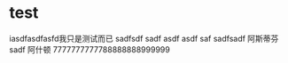 ﻿test
====
iasdfasdfasfd我只是测试而已
sadfsdf
sadf
asdf
asdf
saf
sadfsadf
阿斯蒂芬
sadf
阿什顿
7777777777788888888999999